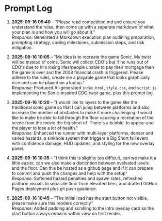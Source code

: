 # Prompt Log

1. **2025-09-16 09:40** – "Please read competition.md and ensure you understand the rules, then come up with a separate markdown of what your plan is and how you will go about it."  
   *Response:* Generated a Markdown execution plan outlining preparation, prompting strategy, coding milestones, submission steps, and risk mitigation.

2. **2025-09-16 10:05** – "My idea is to recreate the game Sonic. My twist will be instead of coins, Sonic will collect CDO's but if he runs out of CDO's due to him losing lifes/people unable to pay their mortgage then the game is over and the 2008 financial crash is triggered. Please adhere to the rules, create me a playable game that looks graphically nice and can be played on a laptop."  
   *Response:* Produced AI-generated `index.html`, `style.css`, and `script.js` implementing the Sonic-inspired CDO twist game, plus this prompt log.

3. **2025-09-16 10:20** – "I would like to layers to the game like the traditional sonic game so that I can jump between platforms and also increase the number of obstacles to make it more challenging. I would like to make be able to fall through the floor causing a recreation of the scene from the movie the big short of 'There's a bubble' to appear and the player to lose a lot of health."  
   *Response:* Enhanced the runner with multi-layer platforms, denser and varied hazards, a sinkhole system that triggers a Big Short fall event with confidence damage, HUD updates, and styling for the new overlay panel.
4. **2025-09-16 10:35** – "I think this is slighlty too difficult, can we make it a little easier, can we also make a disticntion between evelvated levels and the floor. Can this be hosted as a github page and if it can prepare to commit and push the changes and help with the setup"  
   *Response:* Softened hazard penalties and spawn rates, refreshed platform visuals to separate floor from elevated tiers, and drafted GitHub Pages deployment plus git push guidance.
5. **2025-09-16 10:45** – "The initial load has the start button not visible, please make sure this renders correctly"  
   *Response:* Added padding and scrolling to the intro overlay card so the start button always remains within view on first render.
